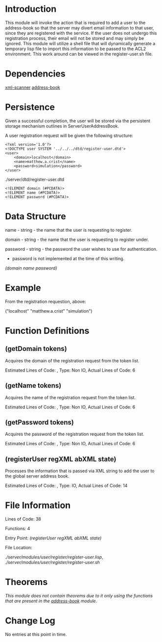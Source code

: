 # Introduction #

This module will invoke the action that is required to add a user to the address-book so that the server may divert email information to that user, since they are registered with the service.  If the user does not undergo this registration process, their email will not be stored and may simply be ignored.  This module will utilize a shell file that will dynamically generate a temporary lisp file to import this information to be passed to the ACL2 environment.  This work around can be viewed in the register-user.sh file.

# Dependencies #

[xml-scanner](https://code.google.com/p/spring-2013-se2-dijkstra/wiki/ServerXmlScanner)
[address-book](https://code.google.com/p/spring-2013-se2-dijkstra/wiki/ServerUserAddressBook)

# Persistence #

Given a successful completion, the user will be stored via the persistent storage mechanism outlines in ServerUserAddressBook.

A user registration request will be given the following structure:

```
<?xml version='1.0'?>
<!DOCTYPE user SYSTEM '../../../dtd/register-user.dtd'>
<user>
	<domain>localhost</domain>
	<name>matthew.a.crist</name>
	<password>simulation</password>
</user>
```

./server/dtd/register-user.dtd

```
<!ELEMENT domain (#PCDATA)>
<!ELEMENT name (#PCDATA)>
<!ELEMENT password (#PCDATA)>
```

# Data Structure #

name - string - the name that the user is requesting to register.

domain - string - the name that the user is requesting to register under.

password - string - the password the user wishes to use for authentication.

  * password is not implemented at the time of this writing.

_(domain name password)_

# Example #

From the registration requestion, above:

("localhost" "matthew.a.crist" "simulation")

# Function Definitions #

## (getDomain tokens) ##
Acquires the domain of the registration request from the token list.

Estimated Lines of Code: ,
Type: Non IO,
Actual Lines of Code: 6

## (getName tokens) ##
Acquires the name of the registration request from the token list.

Estimated Lines of Code: ,
Type: Non IO,
Actual Lines of Code: 6

## (getPassword tokens) ##
Acquires the password of the registration request from the token list.

Estimated Lines of Code: ,
Type: Non IO,
Actual Lines of Code: 6

## (registerUser regXML abXML state) ##
Processes the information that is passed via XML string to add the user to the global server address book.

Estimated Lines of Code: ,
Type: IO,
Actual Lines of Code: 14

# File Information #

Lines of Code: 38

Functions: 4

Entry Point: _(registerUser regXML abXML state)_

File Location:

_./server/modules/user/register/register-user.lisp_,
_./server/modules/user/register/register-user.sh_

# Theorems #

_This module does not contain theorems due to it only using the functions that are present in the [address-book](https://code.google.com/p/spring-2013-se2-dijkstra/wiki/ServerUserAddressBook) module._

# Change Log #

No entries at this point in time.